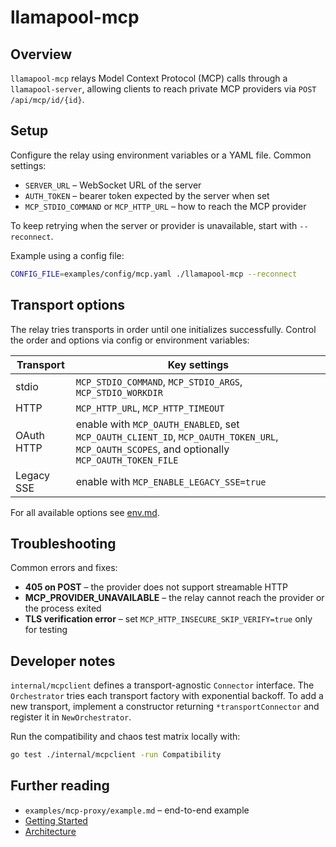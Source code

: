 # llamapool-mcp

## Overview
`llamapool-mcp` relays Model Context Protocol (MCP) calls through a
`llamapool-server`, allowing clients to reach private MCP providers via
`POST /api/mcp/id/{id}`.

## Setup
Configure the relay using environment variables or a YAML file. Common
settings:

- `SERVER_URL` – WebSocket URL of the server
- `AUTH_TOKEN` – bearer token expected by the server when set
- `MCP_STDIO_COMMAND` or `MCP_HTTP_URL` – how to reach the MCP provider

To keep retrying when the server or provider is unavailable, start with `--reconnect`.

Example using a config file:

```bash
CONFIG_FILE=examples/config/mcp.yaml ./llamapool-mcp --reconnect
```

## Transport options
The relay tries transports in order until one initializes successfully. Control
the order and options via config or environment variables:

| Transport | Key settings |
|-----------|--------------|
| stdio | `MCP_STDIO_COMMAND`, `MCP_STDIO_ARGS`, `MCP_STDIO_WORKDIR` |
| HTTP | `MCP_HTTP_URL`, `MCP_HTTP_TIMEOUT` |
| OAuth HTTP | enable with `MCP_OAUTH_ENABLED`, set `MCP_OAUTH_CLIENT_ID`, `MCP_OAUTH_TOKEN_URL`, `MCP_OAUTH_SCOPES`, and optionally `MCP_OAUTH_TOKEN_FILE` |
| Legacy SSE | enable with `MCP_ENABLE_LEGACY_SSE=true` |

For all available options see [env.md](env.md).

## Troubleshooting
Common errors and fixes:

- **405 on POST** – the provider does not support streamable HTTP
- **MCP_PROVIDER_UNAVAILABLE** – the relay cannot reach the provider or the process exited
- **TLS verification error** – set `MCP_HTTP_INSECURE_SKIP_VERIFY=true` only for testing

## Developer notes
`internal/mcpclient` defines a transport-agnostic `Connector` interface. The
`Orchestrator` tries each transport factory with exponential backoff. To add a
new transport, implement a constructor returning `*transportConnector` and
register it in `NewOrchestrator`.

Run the compatibility and chaos test matrix locally with:

```bash
go test ./internal/mcpclient -run Compatibility
```

## Further reading
- `examples/mcp-proxy/example.md` – end-to-end example
- [Getting Started](getting-started.md)
- [Architecture](architecture.md)
